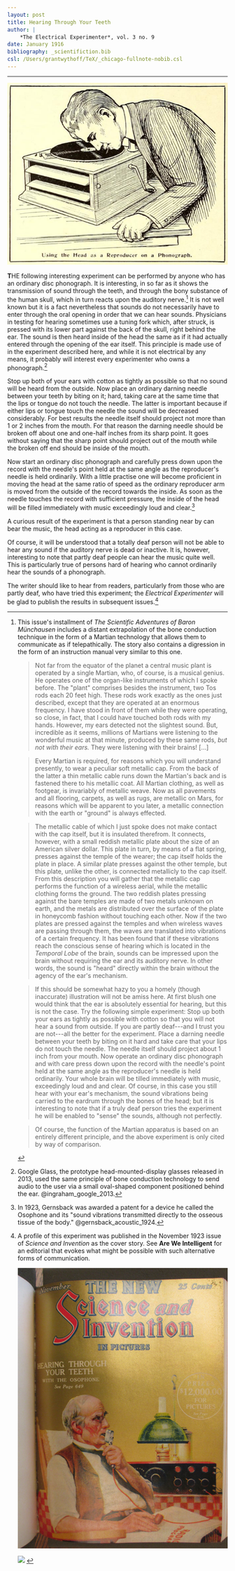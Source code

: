 ```yaml
---
layout: post
title: Hearing Through Your Teeth
author: | 
    *The Electrical Experimenter*, vol. 3 no. 9 
date: January 1916
bibliography: _scientifiction.bib
csl: /Users/grantwythoff/TeX/_chicago-fullnote-nobib.csl
---
```




* * * * * * * * 

![](images/teeth.png)

**T**HE following interesting experiment can be performed by anyone who has an ordinary disc phonograph. It is interesting, in so far as it shows the transmission of sound through the teeth, and through the bony substance of the human skull, which in turn reacts upon the auditory nerve.[^npw] It is not well known but it is a fact nevertheless that sounds do not necessarily have to enter through the oral opening in order that we can hear sounds. Physicians in testing for hearing sometimes use a tuning fork which, after struck, is pressed with its lower part against the back of the skull, right behind the ear. The sound is then heard inside of the head the same as if it had actually entered through the opening of the ear itself. This principle is made use of in the experiment described here, and while it is not electrical by any means, it probably will interest every experimenter who owns a phonograph.[^ggs]

Stop up both of your ears with cotton as tightly as possible so that no sound will be heard from the outside. Now place an ordinary darning needle between your teeth by biting on it; hard, taking care at the same time that the lips or tongue do not touch the needle. The latter is important because if either lips or tongue touch the needle the sound will be decreased considerably. For best results the needle itself should project not more than 1 or 2 inches from the mouth. For that reason the darning needle should be broken off about one and one-half inches from its sharp point. It goes without saying that the sharp point should project out of the mouth while the broken off end should be inside of the mouth.

Now start an ordinary disc phonograph and carefully press down upon the record with the needle's point held at the same angle as the reproducer's needle is held ordinarily. With a little practise one will become proficient in moving the head at the same ratio of speed as the ordinary reproducer arm is moved from the outside of the record towards the inside. As soon as the needle touches the record with sufficient pressure, the inside of the head will be filled immediately with music exceedingly loud and clear.[^def]

A curious result of the experiment is that a person standing near by can bear the music, the head acting as a reproducer in this case.

Of course, it will be understood that a totally deaf person will not be able to hear any sound if the auditory nerve is dead or inactive. It is, however, interesting to note that partly deaf people can hear the music quite well. This is particularly true of persons hard of hearing who cannot ordinarily hear the sounds of a phonograph.

The writer should like to hear from readers, particularly from those who are partly deaf, who have tried this experiment; the *Electrical Experimenter* will be glad to publish the results in subsequent issues.[^ltr]

[^ltr]:  A profile of this experiment was published in the November 1923 issue of *Science and Invention* as the cover story.  See **Are We Intelligent** for an editorial that evokes what might be possible with such alternative forms of communication.

    ![](images/teeth2.JPG) <!-- no figure -->
    
    ![](images/teeth3.png) <!-- no figure -->

[^ggs]:  Google Glass, the prototype head-mounted-display glasses released in 2013, used the same principle of bone conduction technology to send audio to the user via a small oval-shaped component positioned behind the ear.  @ingraham_google_2013.

[^def]:  In 1923, Gernsback was awarded a patent for a device he called the Osophone and its "sound vibrations transmitted directly to the osseous tissue of the body."  @gernsback_acoustic_1924.

[^npw]:  This issue's installment of *The Scientific Adventures of Baron Münchausen* includes a distant extrapolation of the bone conduction technique in the form of a Martian technology that allows them to communicate as if telepathically.  The story also contains a digression in the form of an instruction manual very similar to this one.

    > Not far from the equator of the planet a central music plant is operated by a single Martian, who, of course, is a musical genius. He operates one of the organ-like instruments of which I spoke before. The "plant" comprises besides the instrument, two Tos rods each 20 feet high. These rods work exactly as the ones just described, except that they are operated at an enormous frequency. I have stood in front of them while they were operating, so close, in fact, that I could have touched both rods with my hands. However, my ears detected not the slightest sound. But, incredible as it seems, millions of Martians were listening to the wonderful music at that minute, produced by these same rods, *but not with their ears.* They were listening with their brains! […]
    
    > Every Martian is required, for reasons which you will understand presently, to wear a peculiar soft metallic cap. From the back of the latter a thin metallic cable runs down the Martian's back and is fastened there to his metallic coat. All Martian clothing, as well as footgear, is invariably of metallic weave. Now as all pavements and all flooring, carpets, as well as rugs, are metallic on Mars, for reasons which will be apparent to you later, a metallic connection with the earth or "ground" is always effected.

    > The metallic cable of which I just spoke does not make contact with the cap itself, but it is insulated therefrom. It connects, however, with a small reddish metallic plate about the size of an American silver dollar. This plate in turn, by means of a flat spring, presses against the temple of the wearer; the cap itself holds the plate in place. A similar plate presses against the other temple, but this plate, unlike the other, is connected metallicly to the cap itself. From this description you will gather that the metallic cap performs the function of a wireless aerial, while the metallic clothing forms the ground. The two reddish plates pressing against the bare temples are made of two metals unknown on earth, and the metals are distributed over the surface of the plate in honeycomb fashion without touching each other. Now if the two plates are pressed against the temples and when wireless waves are passing through them, the waves are translated into vibrations of a certain frequency. It has been found that if these vibrations reach the conscious sense of hearing which is located in the *Temporal Lobe* of the brain, sounds can be impressed upon the brain without requiring the ear and its auditory nerve. In other words, the sound is "heard" directly within the brain without the agency of the ear's mechanism.

    > If this should be somewhat hazy to you a homely (though inaccurate) illustration will not be amiss here. At first blush one would think that the ear is absolutely essential for hearing, but this is not the case. Try the following simple experiment: Stop up both your ears as tightly as possible with cotton so that you will not hear a sound from outside. If you are partly deaf---and I trust you are not---all the better for the experiment. Place a darning needle between your teeth by biting on it hard and take care that your lips do not touch the needle. The needle itself should project about 1 inch from your mouth. Now operate an ordinary disc phonograph and with care press down upon the record with the needle's point held at the same angle as the reproducer's needle is held ordinarily. Your whole brain will be tilled immediately with music, exceedingly loud and and clear. Of course, in this case you still hear with your ear's mechanism, the sound vibrations being carried to the eardrum through the bones of the head; but it is interesting to note that if a truly deaf person tries the experiment he will be enabled to "sense" the sounds, although not perfectly.

    > Of course, the function of the Martian apparatus is based on an entirely different principle, and the above experiment is only cited by way of comparison.